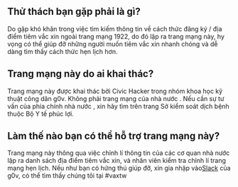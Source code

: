 ## Thử thách bạn gặp phải là gì?
Do gặp khó khăn trong việc tìm kiếm thông tin về cách thức đăng ký / địa điểm tiêm vắc xin ngoài trang mạng 1922, do đó lập ra trang mạng này,  hy vọng có thể giúp đỡ những người muốn tiêm vắc xin nhanh chóng và dễ dàng tìm thấy cách thức hẹn lịch hơn. 
## Trang mạng này do ai khai thác?
Trang mạng này được khai thác bởi Civic Hacker trong nhóm khoa học kỹ thuật công dân g0v.  Không phải trang mạng của nhà nước .  Nếu cần sự tư vấn của phía chính nhà nước ,  xin hãy tìm trên trang Sở kiểm soát dịch bệnh thuộc Bộ Y tế phúc lợi.
## Làm thế nào bạn có thể hỗ trợ trang mạng này?
Trang mạng này thông qua việc chỉnh lí thông tin của các cơ quan nhà nước lập ra danh sách địa điểm tiêm vắc xin,  và nhân viên kiểm tra chỉnh lí trang mạng hẹn lịch.  Nếu như bạn có hứng thú giúp đỡ,  xin gia nhập vào[Slack](https://join.g0v.tw) của g0v, có thể tìm thấy chúng tôi tại #vaxtw